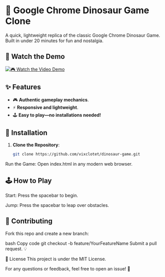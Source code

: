 # 🦖 Google Chrome Dinosaur Game Clone

A quick, lightweight replica of the classic Google Chrome Dinosaur Game. Built in under 20 minutes for fun and nostalgia.

## 🎥 Watch the Demo 

[![🎮 Watch the Video Demo](https://img.youtube.com/vi/VwijQbkuzYs/0.jpg)](https://youtu.be/VwijQbkuzYs)

## ✨ Features

- 🎮 **Authentic gameplay mechanics**.
- ⚡ **Responsive and lightweight**.
- 🕹️ **Easy to play—no installations needed!**

## 🚀 Installation

1. **Clone the Repository**:
   ```bash
   git clone https://github.com/vixclotet/dinosaur-game.git
Run the Game: Open index.html in any modern web browser.

## 🕹️ How to Play

Start: Press the spacebar to begin.

Jump: Press the spacebar to leap over obstacles.


## 🤝 Contributing
Fork this repo and create a new branch:

bash
Copy code
git checkout -b feature/YourFeatureName
Submit a pull request. 💡

📜 License
This project is under the MIT License.

For any questions or feedback, feel free to open an issue! 💬

